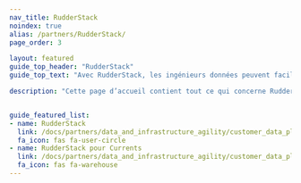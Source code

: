 ```yaml
---
nav_title: RudderStack
noindex: true
alias: /partners/RudderStack/
page_order: 3

layout: featured
guide_top_header: "RudderStack"
guide_top_text: "Avec RudderStack, les ingénieurs données peuvent facilement renforcer les capacités de toutes les composantes de leur organisation en leur apportant des données client enrichies. RudderStack vous permet de transformer votre propre entrepôt de données en un ensemble de données client entièrement équipée sans avoir à vous soucier de l’entretien du pipeline, de sa sécurité ou de hausses subites des coûts liées au volume. Dynamisez les équipes marketing, vente et produit en envoyant les données vers tous les types d’outils, qu’il s’agisse d’e-mail ou d’analyses produit."

description: "Cette page d’accueil contient tout ce qui concerne RudderStack, y compris comment intégrer RudderStack et RudderStack pour Currents."


guide_featured_list:
- name: RudderStack
  link: /docs/partners/data_and_infrastructure_agility/customer_data_platform/rudderstack/rudderstack
  fa_icon: fas fa-user-circle
- name: RudderStack pour Currents
  link: /docs/partners/data_and_infrastructure_agility/customer_data_platform/rudderstack/rudderstack_for_currents/
  fa_icon: fas fa-warehouse
---
```


<br> 